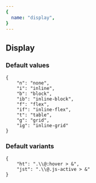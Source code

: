 ```yaml
---
{
  name: "display",
}
---
```


## Display

### Default values
<!-- defaults.values.start -->
```
{
    "n": "none",
    "i": "inline",
    "b": "block",
    "ib": "inline-block",
    "f": "flex",
    "if": "inline-flex",
    "t": "table",
    "g": "grid",
    "ig": "inline-grid"
}
```
<!-- defaults.values.end -->


### Default variants
<!-- defaults.variants.start -->
```
{
    "ht": ".\\@:hover > &",
    "jst": ".\\@.js-active > &"
}
```
<!-- defaults.variants.end -->